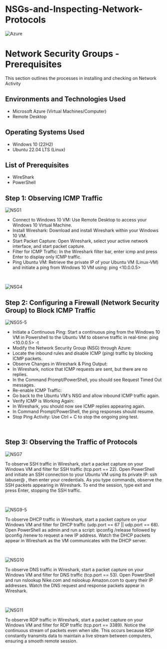 # NSGs-and-Inspecting-Network-Protocols
<p align="center">

  ![Azure](https://github.com/user-attachments/assets/6f70d6b9-e903-427b-b200-efcf8e5bc098)

</p>

<h1>Network Security Groups - Prerequisites</h1>
This section outlines the processes in installing and checking on Network Activity <br />


<h2>Environments and Technologies Used</h2>

- Microsoft Azure (Virtual Machines/Computer)
- Remote Desktop

<h2>Operating Systems Used </h2>

- Windows 10</b> (22H2)
- Ubuntu 22.04 LTS</b> (Linux)

<h2>List of Prerequisites</h2>

- WireShark
- PowerShell


  
<h2>Step 1: Observing ICMP Traffic</h2>

<p>

![NSG1](https://github.com/user-attachments/assets/814fe247-3bc8-423e-b42c-7e927f8e62da)


</p>
<p>
  
  - Connect to Windows 10 VM: Use Remote Desktop to access your Windows 10 Virtual Machine.
  - Install Wireshark: Download and install Wireshark within your Windows 10 VM.
  - Start Packet Capture: Open Wireshark, select your active network interface, and start packet capture.
  - Filter for ICMP Traffic: In the Wireshark filter bar, enter icmp and press Enter to display only ICMP traffic.
  - Ping Ubuntu VM: Retrieve the private IP of your Ubuntu VM (Linux-VM) and initiate a ping from Windows 10 VM using: ping <10.0.0.5>
  
</p>
<br />

<p>

![NSG4](https://github.com/user-attachments/assets/dbccb7d8-841a-4d26-b8c7-627703764ec5)

<h2>Step 2: Configuring a Firewall (Network Security Group) to Block ICMP Traffic</h2>

![NSG5-5](https://github.com/user-attachments/assets/ccd60c94-7686-46b4-9c20-bd4a9f0b6075)

</p>



<p>

  - Initiate a Continuous Ping: Start a continuous ping from the Windows 10 VM in Powershell to the Ubuntu VM to observe traffic in real-time:
ping <10.0.0.5> -t
  - Modify the Network Security Group (NSG) through Azure:
  - Locate the inbound rules and disable ICMP (ping) traffic by blocking ICMP packets.
  - Observe Changes in Wireshark & Ping Output:
  - In Wireshark, notice that ICMP requests are sent, but there are no replies.
  - In the Command Prompt/PowerShell, you should see Request Timed Out messages.
  - Re-enable ICMP Traffic:
  - Go back to the Ubuntu VM's NSG and allow inbound ICMP traffic again.
  - Verify ICMP is Working Again:
  - In Wireshark, you should now see ICMP replies appearing again.
  - In Command Prompt/PowerShell, the ping responses should resume.
  - Stop Ping Activity: Use Ctrl + C to stop the ongoing ping test.
</p>
<br />

<p>

<h2>Step 3: Observing the Traffic of Protocols</h2>

![NSG7](https://github.com/user-attachments/assets/e160d5ed-b661-42d7-8624-588926338106)

<p>
To observe SSH traffic in Wireshark, start a packet capture on your Windows VM and filter for SSH traffic (tcp.port == 22). Open PowerShell and initiate an SSH connection to your Ubuntu VM using its private IP: ssh labuser@ <privateIPaddress>, then enter your credentials. As you type commands, observe the SSH packets appearing in Wireshark. To end the session, type exit and press Enter, stopping the SSH traffic.
</p>
<br />

<p>

![NSG9-5](https://github.com/user-attachments/assets/9ea85e41-c476-446f-b7cb-2205727982e4)


</p>
<p>
To observe DHCP traffic in Wireshark, start a packet capture on your Windows VM and filter for DHCP traffic (udp.port == 67 || udp.port == 68). Open PowerShell as admin and run a script: ipconfig /release followed by ipconfig /renew to request a new IP address. Watch the DHCP packets appear in Wireshark as the VM communicates with the DHCP server.
</p>
<br />

<p>

![NSG10](https://github.com/user-attachments/assets/bf930805-75a3-4e5d-97b1-51fe58cbf391)

</p>
<p>
To observe DNS traffic in Wireshark, start a packet capture on your Windows VM and filter for DNS traffic (tcp.port == 53). Open PowerShell and run nslookup Nike.com and nslookup Amazon.com to query their IP addresses. Watch the DNS request and response packets appear in Wireshark.
</p>
<br />

![NSG11](https://github.com/user-attachments/assets/780fa656-d5d7-4f4e-b2c9-bdf1ddee85c4)

</p>
<p>
To observe RDP traffic in Wireshark, start a packet capture on your Windows VM and filter for RDP traffic (tcp.port == 3389). Notice the continuous stream of packets even when idle. This occurs because RDP constantly transmits data to maintain a live stream between computers, ensuring a smooth remote session.
</p>
<br />
